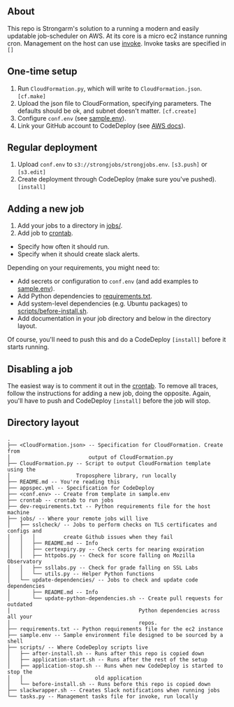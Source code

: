 ## About
This repo is Strongarm's solution to a running a modern and easily updatable
job-scheduler on AWS. At its core is a micro ec2 instance running cron.
Management on the host can use [invoke](http://www.pyinvoke.org/). Invoke
tasks are specified in `[]`

## One-time setup
1. Run `CloudFormation.py`, which will write to `CloudFormation.json`.
   `[cf.make]`
2. Upload the json file to CloudFormation, specifying parameters. The defaults
   should be ok, and subnet doesn't matter. `[cf.create]`
3. Configure `conf.env` (see [sample.env](sample.env)).
4. Link your GitHub account to CodeDeploy (see
   [AWS docs](
http://docs.aws.amazon.com/codedeploy/latest/userguide/github-integ.html)).

## Regular deployment
1. Upload `conf.env` to `s3://strongjobs/strongjobs.env`. `[s3.push]` or
   `[s3.edit]`
2. Create deployment through CodeDeploy (make sure you've pushed). `[install]`

## Adding a new job
1. Add your jobs to a directory in [jobs/](jobs/).
2. Add job to [crontab](crontab).
  - Specify how often it should run.
  - Specify when it should create slack alerts.

Depending on your requirements, you might need to:
- Add secrets or configuration to `conf.env` (and add examples to
  [sample.env](sample.env)).
- Add Python dependencies to [requirements.txt](requirements.txt).
- Add system-level dependencies (e.g. Ubuntu packages) to
  [scripts/before-install.sh](scripts/before-install.sh).
- Add documentation in your job directory and below in the directory layout.

Of course, you'll need to push this and do a CodeDeploy `[install]` before it
starts running.

## Disabling a job
The easiest way is to comment it out in the [crontab](crontab). To remove all
traces, follow the instructions for adding a new job, doing the opposite.
Again, you'll have to push and CodeDeploy `[install]` before the job will stop.

## Directory layout
```
.
├── <CloudFormation.json> -- Specification for CloudFormation. Create from
│                         output of CloudFormation.py
├── CloudFormation.py -- Script to output CloudFormation template using the
│                     Troposphere library, run locally
├── README.md -- You're reading this
├── appspec.yml -- Specification for CodeDeploy
├── <conf.env> -- Create from template in sample.env
├── crontab -- crontab to run jobs
├── dev-requirements.txt -- Python requirements file for the host machine
├── jobs/ -- Where your remote jobs will live
│   ├── sslcheck/ -- Jobs to perform checks on TLS certificates and configs and
│   │   │         create Github issues when they fail
│   │   ├── README.md -- Info
│   │   ├── certexpiry.py -- Check certs for nearing expiration
│   │   ├── httpobs.py -- Check for score falling on Mozilla Observatory
│   │   ├── ssllabs.py -- Check for grade falling on SSL Labs
│   │   └── utils.py -- Helper Python functions
│   └── update-dependencies/ -- Jobs to check and update code dependencies
│       ├── README.md -- Info
│       └── update-python-dependencies.sh -- Create pull requests for outdated 
│                                         Python dependencies across all your
│                                         repos.
├── requirements.txt -- Python requirements file for the ec2 instance
├── sample.env -- Sample environment file designed to be sourced by a shell
├── scripts/ -- Where CodeDeploy scripts live
│   ├── after-install.sh -- Runs after this repo is copied down
│   ├── application-start.sh -- Runs after the rest of the setup
│   ├── application-stop.sh -- Runs when new CodeDeploy is started to stop the
│   │                       old application
│   └── before-install.sh -- Runs before this repo is copied down
├── slackwrapper.sh -- Creates Slack notifications when running jobs
└── tasks.py -- Management tasks file for invoke, run locally
```
